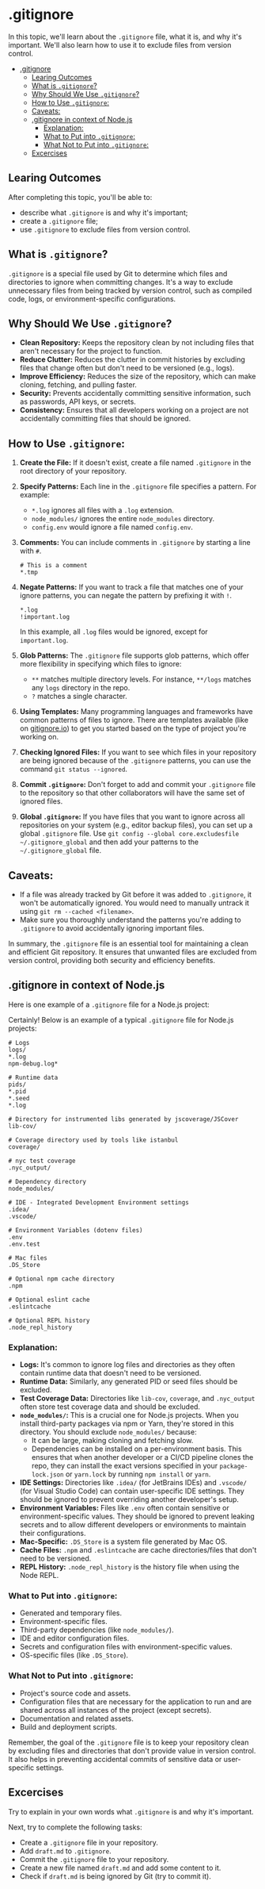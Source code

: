 # .gitignore

In this topic, we'll learn about the `.gitignore` file, what it is, and why it's important. We'll also learn how to use it to exclude files from version control.

- [.gitignore](#gitignore)
  - [Learing Outcomes](#learing-outcomes)
  - [What is `.gitignore`?](#what-is-gitignore)
  - [Why Should We Use `.gitignore`?](#why-should-we-use-gitignore)
  - [How to Use `.gitignore`:](#how-to-use-gitignore)
  - [Caveats:](#caveats)
  - [.gitignore in context of Node.js](#gitignore-in-context-of-nodejs)
    - [Explanation:](#explanation)
    - [What to Put into `.gitignore`:](#what-to-put-into-gitignore)
    - [What Not to Put into `.gitignore`:](#what-not-to-put-into-gitignore)
  - [Excercises](#excercises)

## Learing Outcomes

After completing this topic, you'll be able to:

- describe what `.gitignore` is and why it's important;
- create a `.gitignore` file;
- use `.gitignore` to exclude files from version control.

## What is `.gitignore`?

`.gitignore` is a special file used by Git to determine which files and directories to ignore when committing changes. It's a way to exclude unnecessary files from being tracked by version control, such as compiled code, logs, or environment-specific configurations.

## Why Should We Use `.gitignore`?

- **Clean Repository:** Keeps the repository clean by not including files that aren't necessary for the project to function.
- **Reduce Clutter:** Reduces the clutter in commit histories by excluding files that change often but don't need to be versioned (e.g., logs).
- **Improve Efficiency:** Reduces the size of the repository, which can make cloning, fetching, and pulling faster.
- **Security:** Prevents accidentally committing sensitive information, such as passwords, API keys, or secrets.
- **Consistency:** Ensures that all developers working on a project are not accidentally committing files that should be ignored.

## How to Use `.gitignore`:

1. **Create the File:** If it doesn't exist, create a file named `.gitignore` in the root directory of your repository.
2. **Specify Patterns:** Each line in the `.gitignore` file specifies a pattern. For example:
   - `*.log` ignores all files with a `.log` extension.
   - `node_modules/` ignores the entire `node_modules` directory.
   - `config.env` would ignore a file named `config.env`.
3. **Comments:** You can include comments in `.gitignore` by starting a line with `#`.

   ```
   # This is a comment
   *.tmp
   ```
4. **Negate Patterns:** If you want to track a file that matches one of your ignore patterns, you can negate the pattern by prefixing it with `!`.

   ```
   *.log
   !important.log
   ```

   In this example, all `.log` files would be ignored, except for `important.log`.
5. **Glob Patterns:** The `.gitignore` file supports glob patterns, which offer more flexibility in specifying which files to ignore:
   - `**` matches multiple directory levels. For instance, `**/logs` matches any `logs` directory in the repo.
   - `?` matches a single character.
6. **Using Templates:** Many programming languages and frameworks have common patterns of files to ignore. There are templates available (like on [gitignore.io](https://www.gitignore.io/)) to get you started based on the type of project you're working on.
7. **Checking Ignored Files:** If you want to see which files in your repository are being ignored because of the `.gitignore` patterns, you can use the command `git status --ignored`.
8. **Commit `.gitignore`:** Don't forget to add and commit your `.gitignore` file to the repository so that other collaborators will have the same set of ignored files.
9. **Global `.gitignore`:** If you have files that you want to ignore across all repositories on your system (e.g., editor backup files), you can set up a global `.gitignore` file. Use `git config --global core.excludesfile ~/.gitignore_global` and then add your patterns to the `~/.gitignore_global` file.

## Caveats:

- If a file was already tracked by Git before it was added to `.gitignore`, it won't be automatically ignored. You would need to manually untrack it using `git rm --cached <filename>`.
- Make sure you thoroughly understand the patterns you're adding to `.gitignore` to avoid accidentally ignoring important files.

In summary, the `.gitignore` file is an essential tool for maintaining a clean and efficient Git repository. It ensures that unwanted files are excluded from version control, providing both security and efficiency benefits.

## .gitignore in context of Node.js

Here is one example of a `.gitignore` file for a Node.js project:

Certainly! Below is an example of a typical `.gitignore` file for Node.js projects:

```plaintext
# Logs
logs/
*.log
npm-debug.log*

# Runtime data
pids/
*.pid
*.seed
*.log

# Directory for instrumented libs generated by jscoverage/JSCover
lib-cov/

# Coverage directory used by tools like istanbul
coverage/

# nyc test coverage
.nyc_output/

# Dependency directory
node_modules/

# IDE - Integrated Development Environment settings
.idea/
.vscode/

# Environment Variables (dotenv files)
.env
.env.test

# Mac files
.DS_Store

# Optional npm cache directory
.npm

# Optional eslint cache
.eslintcache

# Optional REPL history
.node_repl_history
```

### Explanation:

- **Logs:** It's common to ignore log files and directories as they often contain runtime data that doesn't need to be versioned.
- **Runtime Data:** Similarly, any generated PID or seed files should be excluded.
- **Test Coverage Data:** Directories like `lib-cov`, `coverage`, and `.nyc_output` often store test coverage data and should be excluded.
- **`node_modules/`:** This is a crucial one for Node.js projects. When you install third-party packages via npm or Yarn, they're stored in this directory. You should exclude `node_modules/` because:
   - It can be large, making cloning and fetching slow.
   - Dependencies can be installed on a per-environment basis. This ensures that when another developer or a CI/CD pipeline clones the repo, they can install the exact versions specified in your `package-lock.json` or `yarn.lock` by running `npm install` or `yarn`.
- **IDE Settings:** Directories like `.idea/` (for JetBrains IDEs) and `.vscode/` (for Visual Studio Code) can contain user-specific IDE settings. They should be ignored to prevent overriding another developer's setup.
- **Environment Variables:** Files like `.env` often contain sensitive or environment-specific values. They should be ignored to prevent leaking secrets and to allow different developers or environments to maintain their configurations.
- **Mac-Specific:** `.DS_Store` is a system file generated by Mac OS.
- **Cache Files:** `.npm` and `.eslintcache` are cache directories/files that don't need to be versioned.
- **REPL History:** `.node_repl_history` is the history file when using the Node REPL.

### What to Put into `.gitignore`:

- Generated and temporary files.
- Environment-specific files.
- Third-party dependencies (like `node_modules/`).
- IDE and editor configuration files.
- Secrets and configuration files with environment-specific values.
- OS-specific files (like `.DS_Store`).

### What Not to Put into `.gitignore`:

- Project's source code and assets.
- Configuration files that are necessary for the application to run and are shared across all instances of the project (except secrets).
- Documentation and related assets.
- Build and deployment scripts.
  
Remember, the goal of the `.gitignore` file is to keep your repository clean by excluding files and directories that don't provide value in version control. It also helps in preventing accidental commits of sensitive data or user-specific settings.

## Excercises

Try to explain in your own words what `.gitignore` is and why it's important.

Next, try to complete the following tasks:
- Create a `.gitignore` file in your repository.
- Add `draft.md` to `.gitignore`.
- Commit the `.gitignore` file to your repository.
- Create a new file named `draft.md` and add some content to it.
- Check if `draft.md` is being ignored by Git (try to commit it).
